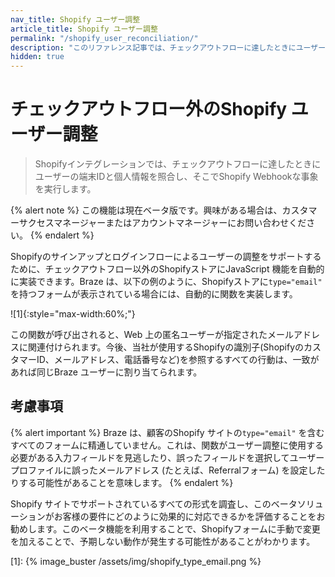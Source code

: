```yaml
---
nav_title: Shopify ユーザー調整
article_title: Shopify ユーザー調整
permalink: "/shopify_user_reconciliation/"
description: "このリファレンス記事では、チェックアウトフローに達したときにユーザーの端末IDと個人情報を照合する方法について説明します。"
hidden: true
---
```


# チェックアウトフロー外のShopify ユーザー調整 

> Shopifyインテグレーションでは、チェックアウトフローに達したときにユーザーの端末IDと個人情報を照合し、そこでShopify Webhookな事象を実行します。

{% alert note %}
この機能は現在ベータ版です。興味がある場合は、カスタマーサクセスマネージャーまたはアカウントマネージャーにお問い合わせください。
{% endalert %}

Shopifyのサインアップとログインフローによるユーザーの調整をサポートするために、チェックアウトフロー以外のShopifyストアにJavaScript 機能を自動的に実装できます。Braze は、以下の例のように、Shopifyストアに`type="email"` を持つフォームが表示されている場合には、自動的に関数を実装します。

![1]{:style="max-width:60%;"}

この関数が呼び出されると、Web 上の匿名ユーザーが指定されたメールアドレスに関連付けられます。今後、当社が使用するShopifyの識別子(ShopifyのカスタマーID、メールアドレス、電話番号など)を参照するすべての行動は、一致があれば同じBraze ユーザーに割り当てられます。

## 考慮事項

{% alert important %}
Braze は、顧客のShopify サイトの`type="email"` を含むすべてのフォームに精通していません。これは、関数がユーザー調整に使用する必要がある入力フィールドを見逃したり、誤ったフィールドを選択してユーザープロファイルに誤ったメールアドレス (たとえば、Referralフォーム) を設定したりする可能性があることを意味します。
{% endalert %}

Shopify サイトでサポートされているすべての形式を調査し、このベータソリューションがお客様の要件にどのように効果的に対応できるかを評価することをお勧めします。このベータ機能を利用することで、Shopifyフォームに手動で変更を加えることで、予期しない動作が発生する可能性があることがわかります。

[1]: {% image_buster /assets/img/shopify_type_email.png %}
